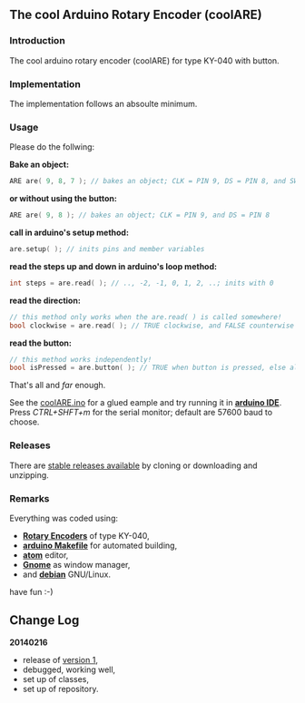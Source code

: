 ## The cool Arduino Rotary Encoder (coolARE)

### Introduction ###

The cool arduino rotary encoder (coolARE) for type KY-040 with button.

### Implementation ###

The implementation follows an absoulte minimum.

### Usage ###

Please do the follwing:

**Bake an object:**
```C++
ARE are( 9, 8, 7 ); // bakes an object; CLK = PIN 9, DS = PIN 8, and SW = PIN 7
```
**or without using the button:**
```C++
ARE are( 9, 8 ); // bakes an object; CLK = PIN 9, and DS = PIN 8
```
**call in arduino's setup method:**
```C++
are.setup( ); // inits pins and member variables
```
**read the steps up and down in arduino's loop method:**
```C++
int steps = are.read( ); // .., -2, -1, 0, 1, 2, ..; inits with 0
```
**read the direction:**
```C++
// this method only works when the are.read( ) is called somewhere!
bool clockwise = are.read( ); // TRUE clockwise, and FALSE counterwise ..
```
**read the button:**
```C++
// this method works independently!
bool isPressed = are.button( ); // TRUE when button is pressed, else always false
```
That's all and _far_ enough.

See the [coolARE.ino](https://github.com/graetz23/coolARE/blob/master/coolARE.ino) for a glued eample and try running it in [**arduino IDE**](https://www.arduino.cc/en/main/software). Press _CTRL+SHFT+m_ for the serial monitor; default are 57600 baud to choose.

### Releases

There are [stable releases available](https://github.com/graetz23/coolARE/releases) by cloning or downloading and unzipping.

### Remarks

Everything was coded using:

  - [**Rotary Encoders**](https://en.wikipedia.org/wiki/Rotary_encoder) of type KY-040,
  - [**arduino Makefile**](https://github.com/sudar/Arduino-Makefile) for automated building,
  - [**atom**](https://atom.io/) editor,
  - [**Gnome**](https://www.gnome.org/) as window manager,
  - and [**debian**](https://www.debian.org/) GNU/Linux.

have fun :-)

## Change Log

**20140216**
  - release of [version 1](https://github.com/graetz23/coolARE/releases),
  - debugged, working well,
  - set up of classes,
  - set up of repository.
